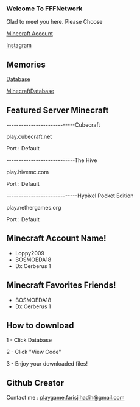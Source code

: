 ### Welcome To FFFNetwork


Glad to meet you here.
Please Choose 



[Minecraft Account](https://github.com/FFF-Net/HHH/tree/main)

[Instagram](https://bit.ly/2GwDlun)

## Memories 

[Database](https://github.com/FFF-Net/Database)

[MinecraftDatabase](https://github.com/FFFNet/Minecraft-Database)

## Featured Server Minecraft

----------------------------Cubecraft

play.cubecraft.net

Port : Default

----------------------------The Hive

play.hivemc.com

Port : Default

-----------------------------Hypixel Pocket Edition

play.nethergames.org

Port : Default

## Minecraft Account Name!
- Loppy2009
- BOSMOEDA18
- Dx Cerberus 1

## Minecraft Favorites Friends!
- BOSMOEDA18
- Dx Cerberus 1

## How to download
1 - Click Database

2 - Click "View Code"

3 - Enjoy your downloaded files!

## Github Creator
Contact me :
playgame.farisjihadih@gmail.com



